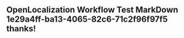 <properties
ms.topic="hero-topic"
ms.test1="hero-topic"
ms.test2="test"/>

## OpenLocalization Workflow Test MarkDown 1e29a4ff-ba13-4065-82c6-71c2f96f97f5 thanks!
